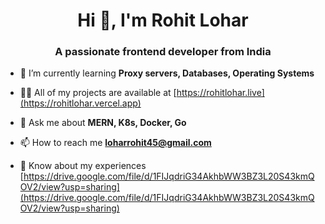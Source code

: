<h1 align="center">Hi 👋, I'm Rohit Lohar</h1>
<h3 align="center">A passionate frontend developer from India</h3>

- 🌱 I’m currently learning **Proxy servers, Databases, Operating Systems**

- 👨‍💻 All of my projects are available at [https://rohitlohar.live](https://rohitlohar.vercel.app)

- 💬 Ask me about **MERN, K8s, Docker, Go**

- 📫 How to reach me **loharrohit45@gmail.com**

- 📄 Know about my experiences [https://drive.google.com/file/d/1FIJqdriG34AkhbWW3BZ3L20S43kmQOV2/view?usp=sharing](https://drive.google.com/file/d/1FIJqdriG34AkhbWW3BZ3L20S43kmQOV2/view?usp=sharing)
